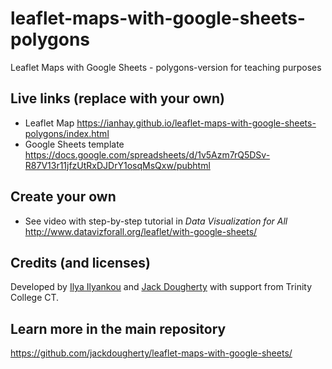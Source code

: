 # leaflet-maps-with-google-sheets-polygons
Leaflet Maps with Google Sheets - polygons-version for teaching purposes

## Live links (replace with your own)
- Leaflet Map https://ianhay.github.io/leaflet-maps-with-google-sheets-polygons/index.html
- Google Sheets template https://docs.google.com/spreadsheets/d/1v5Azm7rQ5DSv-R87V13r11jfzUtRxDJDrY1osqMsQxw/pubhtml

## Create your own
- See video with step-by-step tutorial in *Data Visualization for All* http://www.datavizforall.org/leaflet/with-google-sheets/

## Credits (and licenses)
Developed by [Ilya Ilyankou](https://github.com/ilyankou) and [Jack Dougherty](https://github.com/jackdougherty) with support from Trinity College CT.

## Learn more in the main repository
https://github.com/jackdougherty/leaflet-maps-with-google-sheets/
